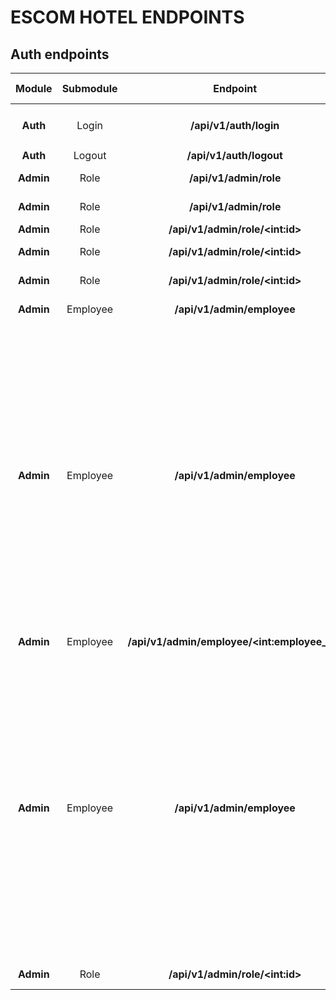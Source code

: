 # ESCOM HOTEL ENDPOINTS

## **Auth endpoints**

|  Module |  Submodule  |    Endpoint    |     HTTP    |  CSRF TOKEN  | JSON body | Description |
|:-------:|:----------:|:--------------:|:-----------:|:------------:|:----------:|:------------:|
| **Auth** | Login | **/api/v1/auth/login** | POST | NO | ```{"email" : "email@example.com", "password" : "example_password"}``` | Sign in |
| **Auth** | Logout | **/api/v1/auth/logout** | POST | YES | ```{}``` | Sign out |
| **Admin** | Role | **/api/v1/admin/role** | GET | YES | ```{}``` | Get  all the roles |
| **Admin** | Role | **/api/v1/admin/role** | POST | YES | ```{"role_name" : "example role"}``` | Register a new role |
| **Admin** | Role | **/api/v1/admin/role/\<int:id>** | GET | YES | ```{}``` | Get the role |
| **Admin** | Role | **/api/v1/admin/role/\<int:id>** | PUT | YES | ```{"role_name" : "update role"}``` | Update the role |
| **Admin** | Role | **/api/v1/admin/role/\<int:id>** | DELETE | YES | ```{}``` | Delete the role |
| **Admin** | Employee | **/api/v1/admin/employee** | GET | YES | ```{}``` | Get all the employees |
| **Admin** | Employee | **/api/v1/admin/employee** | POST | YES | ```{"nombre" : "test name", "apPaterno" : "test last name", "apMaterno" : "test second last name", "fechaNacimiento" : "1990-09-15", "genero": "F", "curp": "EEEE000000EEEEEE00", "rfc": "EEEE000000EEE", "telefono": "5512084633", "correo" : "employee@employee.com", "contrasenia" : "employee password", "idRol" : 2, "calle" : "test street", "numeroExterior" : "12","numeroInterior" : "115", "colonia" : "test neighborhood", "estado" : "test state", "alcaldia" : "test district", "codigoPostal" : "00000", "nombreContactoEmergencia" : "test contact name", "apPaternoContactoEmergencia" : "test contact last name", "apMaternoContactoEmergencia" : "test contact second last name", "telefonoContactoEmergencia" : "5672064621", "salario" : 17000.50, "idArea" : 1}``` | Register a new employee |
| **Admin** | Employee | **/api/v1/admin/employee/\<int:employee_id>** | GET | YES | ```{}``` | Get the employee |
| **Admin** | Employee | **/api/v1/admin/employee** | PUT | YES | ```{"nombre" : "test name", "apPaterno" : "test last name", "apMaterno" : "test second last name", "fechaNacimiento" : "1990-09-15", "genero": "F", "curp": "EEEE000000EEEEEE00", "rfc": "EEEE000000EEE", "telefono": "5512084633", "correo" : "employee@employee.com", "contrasenia" : "employee password", "idRol" : 2, "calle" : "test street", "numeroExterior" : "12","numeroInterior" : "115", "colonia" : "test neighborhood", "estado" : "test state", "alcaldia" : "test district", "codigoPostal" : "00000", "nombreContactoEmergencia" : "test contact name", "apPaternoContactoEmergencia" : "test contact last name", "apMaternoContactoEmergencia" : "test contact second last name", "telefonoContactoEmergencia" : "5672064621", "salario" : 17000.50, "idArea" : 1}``` | Update the employee |
| **Admin** | Role | **/api/v1/admin/role/\<int:id>** | DELETE | YES | ```{}``` | Delete the employee |


